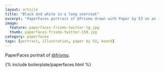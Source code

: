 ```yaml
---
layout: article
title: "Black and white in a long overcoat"
excerpt: "PaperFaces portrait of @frivmo drawn with Paper by 53 on an iPad."
image: 
  feature: paperfaces-frivmo-twitter-lg.jpg
  thumb: paperfaces-frivmo-twitter-150.jpg
category: paperfaces
tags: [portrait, illustration, paper by 53, beard]
---
```


PaperFaces portrait of [@frivmo](http://twitter.com/frivmo).

{% include boilerplate/paperfaces.html %}